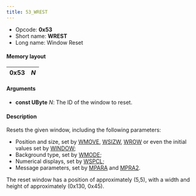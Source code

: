 ```yaml
---
title: 53_WREST
---
```


- Opcode: **0x53**
- Short name: **WREST**
- Long name: Window Reset

#### Memory layout

| 0x53 | *N* |
|------|-----|

#### Arguments

- **const UByte** *N*: The ID of the window to reset.

#### Description

Resets the given window, including the following parameters:

- Position and size, set by [WMOVE](FF7/Field/Script/Opcodes/51_WMOVE "wikilink"), [WSIZW](FF7/Field/Script/Opcodes/2F_WSIZW "wikilink"), [WROW](FF7/Field/Script/Opcodes/55_WROW "wikilink") or even the initial values set by [WINDOW](50_WINDOW);
- Background type, set by [WMODE](52_WMODE);
- Numerical displays, set by [WSPCL](36_WSPCL);
- Message parameters, set by [MPARA](FF7/Field/Script/Opcodes/41_MPARA "wikilink") and [MPRA2](42_MPRA2).

The reset window has a position of approximately (5,5), with a width and height of approximately (0x130, 0x45).
